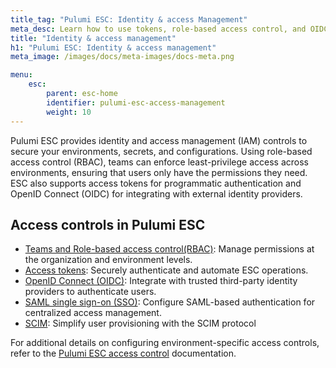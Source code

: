 ```yaml
---
title_tag: "Pulumi ESC: Identity & access Management"
meta_desc: Learn how to use tokens, role-based access control, and OIDC with Pulumi ESC
title: "Identity & access management"
h1: "Pulumi ESC: Identity & access management"
meta_image: /images/docs/meta-images/docs-meta.png

menu:
    esc:
        parent: esc-home
        identifier: pulumi-esc-access-management
        weight: 10
---
```


Pulumi ESC provides identity and access management (IAM) controls to secure your environments, secrets, and configurations. Using role-based access control (RBAC), teams can enforce least-privilege access across environments, ensuring that users only have the permissions they need. ESC also supports access tokens for programmatic authentication and OpenID Connect (OIDC) for integrating with external identity providers.

## Access controls in Pulumi ESC

- [Teams and Role-based access control(RBAC)](/docs/administration/organizations-teams/teams/): Manage permissions at the organization and environment levels.
- [Access tokens](/docs/administration/access-identity/access-tokens/): Securely authenticate and automate ESC operations.
- [OpenID Connect (OIDC)](/docs/administration/access-identity/oidc/): Integrate with trusted third-party identity providers to authenticate users.
- [SAML single sign-on (SSO)](/docs/administration/access-identity/saml/): Configure SAML-based authentication for centralized access management.
- [SCIM](/docs/administration/access-identity/scim/): Simplify user provisioning with the SCIM protocol

For additional details on configuring environment-specific access controls, refer to the [Pulumi ESC access control](/docs/esc/access-management/access-control/) documentation.
